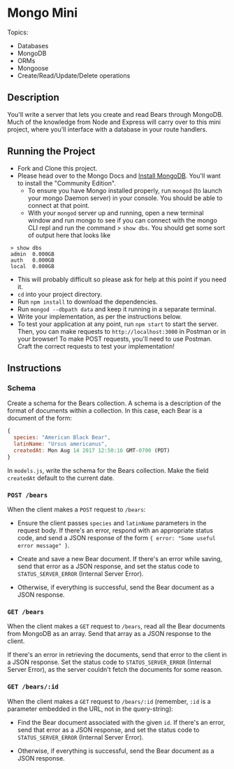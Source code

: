 # Mongo Mini
Topics:
  * Databases
  * MongoDB
  * ORMs
  * Mongoose
  * Create/Read/Update/Delete operations

## Description
You'll write a server that lets you create and read Bears through MongoDB. Much
of the knowledge from Node and Express will carry over to this mini project,
where you'll interface with a database in your route handlers.

## Running the Project
* Fork and Clone this project.
* Please head over to the Mongo Docs and [Install MongoDB](https://docs.mongodb.com/manual/installation/#tutorials). You'll want to install the "Community Edition".
  * To ensure you have Mongo installed properly, run `mongod` (to launch your mongo Daemon server) in your console. You should be able to connect at that point.
  * With your `mongod` server up and running, open a new terminal window and run mongo to see if you can connect with the mongo CLI repl and run the command > `show dbs`. You should get some sort of output here that looks like 
```
 > show dbs
 admin  0.000GB
 auth   0.000GB
 local  0.000GB
```
  * This will probably difficult so please ask for help at this point if you need it.
* `cd` into your project directory.
* Run `npm install` to download the dependencies.
* Run `mongod --dbpath data` and keep it running in a separate terminal.
* Write your implementation, as per the instructions below.
* To test your application at any point, run `npm start` to start the server.
  Then, you can make requests to `http://localhost:3000` in Postman or in your
  browser! To make POST requests, you'll need to use Postman. Craft the
  correct requests to test your implementation!

## Instructions
### Schema
Create a schema for the Bears collection. A schema is a description of the
format of documents within a collection. In this case, each Bear is a document
of the form:

```js
{
  species: "American Black Bear",
  latinName: "Ursus americanus",
  createdAt: Mon Aug 14 2017 12:50:16 GMT-0700 (PDT)
}
```

In `models.js`, write the schema for the Bears collection. Make the field
`createdAt` default to the current date.

### `POST /bears`
When the client makes a `POST` request to `/bears`:

- Ensure the client passes `species` and `latinName` parameters in the request
  body. If there's an error, respond with an appropriate status code, and send
  a JSON response of the form `{ error: "Some useful error message" }`.

- Create and save a new Bear document. If there's an error while saving, send
  that error as a JSON response, and set the status code to
  `STATUS_SERVER_ERROR` (Internal Server Error).

- Otherwise, if everything is successful, send the Bear document as a JSON
  response.

### `GET /bears`
When the client makes a `GET` request to `/bears`, read all the Bear documents
from MongoDB as an array. Send that array as a JSON response to the client.

If there's an error in retrieving the documents, send that error to the client
in a JSON response. Set the status code to `STATUS_SERVER_ERROR` (Internal
Server Error), as the server couldn't fetch the documents for some reason.

### `GET /bears/:id`
When the client makes a `GET` request to `/bears/:id` (remember, `:id` is a
parameter embedded in the URL, not in the query-string):

- Find the Bear document associated with the given `id`. If there's an error,
  send that error as a JSON response, and set the status code to
  `STATUS_SERVER_ERROR` (Internal Server Error).

- Otherwise, if everything is successful, send the Bear document as a JSON
  response.
